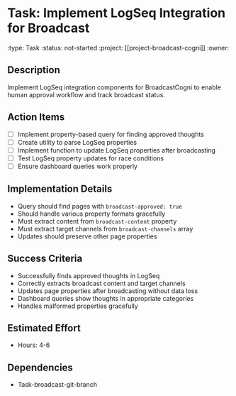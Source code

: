 # Task: Implement LogSeq Integration for Broadcast
:type: Task
:status: not-started
:project: [[project-broadcast-cogni]]
:owner:

## Description
Implement LogSeq integration components for BroadcastCogni to enable human approval workflow and track broadcast status.

## Action Items
- [ ] Implement property-based query for finding approved thoughts
- [ ] Create utility to parse LogSeq properties
- [ ] Implement function to update LogSeq properties after broadcasting
- [ ] Test LogSeq property updates for race conditions
- [ ] Ensure dashboard queries work properly

## Implementation Details
- Query should find pages with `broadcast-approved: true`
- Should handle various property formats gracefully
- Must extract content from `broadcast-content` property
- Must extract target channels from `broadcast-channels` array
- Updates should preserve other page properties

## Success Criteria
- Successfully finds approved thoughts in LogSeq
- Correctly extracts broadcast content and target channels
- Updates page properties after broadcasting without data loss
- Dashboard queries show thoughts in appropriate categories
- Handles malformed properties gracefully

## Estimated Effort
- Hours: 4-6

## Dependencies
- Task-broadcast-git-branch 